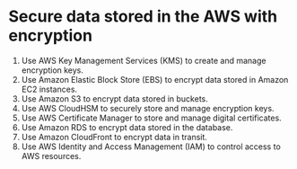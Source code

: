 # Secure data stored in the AWS with encryption

1. Use AWS Key Management Services (KMS) to create and manage encryption keys.
2. Use Amazon Elastic Block Store (EBS) to encrypt data stored in Amazon EC2 instances.
3. Use Amazon S3 to encrypt data stored in buckets.
4. Use AWS CloudHSM to securely store and manage encryption keys.
5. Use AWS Certificate Manager to store and manage digital certificates.
6. Use Amazon RDS to encrypt data stored in the database.
7. Use Amazon CloudFront to encrypt data in transit.
8. Use AWS Identity and Access Management (IAM) to control access to AWS resources.
